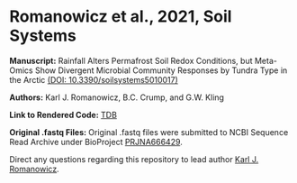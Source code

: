 # Romanowicz et al., 2021, Soil Systems

**Manuscript:** Rainfall Alters Permafrost Soil Redox Conditions, but Meta-Omics Show Divergent Microbial Community Responses by Tundra Type in the Arctic [(DOI: 10.3390/soilsystems5010017)](https://www.mdpi.com/2571-8789/5/1/17)

**Authors:** Karl J. Romanowicz, B.C. Crump, and G.W. Kling

**Link to Rendered Code:** [TDB]()

**Original .fastq Files:**
Original .fastq files were submitted to NCBI Sequence Read Archive under BioProject [PRJNA666429](https://www.ncbi.nlm.nih.gov/bioproject/?term=PRJNA666429).

Direct any questions regarding this repository to lead author [Karl J. Romanowicz](mailto:kjromano@umich.edu).
